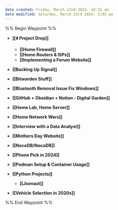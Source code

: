 ```yaml
---
date created: Friday, March 22nd 2024, 10:32 am
date modified: Saturday, March 23rd 2024, 3:05 pm
---
```


%% Begin Waypoint %%
- **[[⬇️ Project Drop]]**
	- **[[Home Firewall]]**
	- **[[Home Routers & ISPs]]**
	- **[[Implementing a Forum Website]]**
- **[[Backing Up Signal]]**
- **[[Bitwarden Stuff]]**
- **[[Bluetooth Removal Issue Fix Windows]]**

- **[[GitHub + Obsidian + Notion - Digital Garden]]**
- **[[Home Lab, Home Server]]**
- **[[Home Network Wars]]**
- **[[Interview with a Data Analyst]]**
- **[[Mothers Day Website]]**

- **[[NocoDB/NocoDB]]**
- **[[Phone Pick in 2024]]**
- **[[Podman Setup & Container Usage]]**
- **[[Python Projects]]**
	- **[[Jsonaut]]**
- **[[Vehicle Selection in 2020s]]**

%% End Waypoint %%